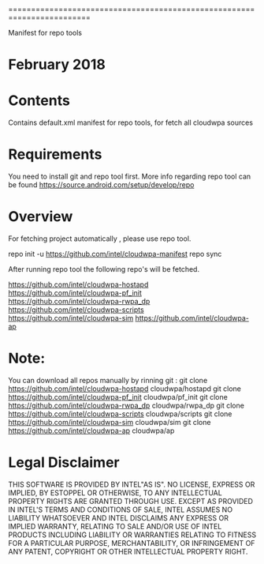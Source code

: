 ========================================================================

Manifest for repo tools

February 2018
========================================================================


Contents
========

Contains default.xml manifest for repo tools, for fetch all cloudwpa sources

Requirements
========
You need to install git and repo tool first.
More info regarding repo tool can be found https://source.android.com/setup/develop/repo



Overview
========

For fetching project automatically , please use repo tool.

repo init -u https://github.com/intel/cloudwpa-manifest
repo sync


After running repo tool the following repo's will be fetched.

https://github.com/intel/cloudwpa-hostapd
https://github.com/intel/cloudwpa-pf_init
https://github.com/intel/cloudwpa-rwpa_dp
https://github.com/intel/cloudwpa-scripts
https://github.com/intel/cloudwpa-sim
https://github.com/intel/cloudwpa-ap

Note:
================
You can download all repos manually by rinning git :
git clone https://github.com/intel/cloudwpa-hostapd  cloudwpa/hostapd
git clone https://github.com/intel/cloudwpa-pf_init  cloudwpa/pf_init
git clone https://github.com/intel/cloudwpa-rwpa_dp cloudwpa/rwpa_dp
git clone https://github.com/intel/cloudwpa-scripts cloudwpa/scripts
git clone https://github.com/intel/cloudwpa-sim cloudwpa/sim
git clone https://github.com/intel/cloudwpa-ap cloudwpa/ap


Legal Disclaimer
================

THIS SOFTWARE IS PROVIDED BY INTEL"AS IS". NO LICENSE, EXPRESS OR
IMPLIED, BY ESTOPPEL OR OTHERWISE, TO ANY INTELLECTUAL PROPERTY RIGHTS
ARE GRANTED THROUGH USE. EXCEPT AS PROVIDED IN INTEL'S TERMS AND
CONDITIONS OF SALE, INTEL ASSUMES NO LIABILITY WHATSOEVER AND INTEL
DISCLAIMS ANY EXPRESS OR IMPLIED WARRANTY, RELATING TO SALE AND/OR
USE OF INTEL PRODUCTS INCLUDING LIABILITY OR WARRANTIES RELATING TO
FITNESS FOR A PARTICULAR PURPOSE, MERCHANTABILITY, OR INFRINGEMENT
OF ANY PATENT, COPYRIGHT OR OTHER INTELLECTUAL PROPERTY RIGHT.

